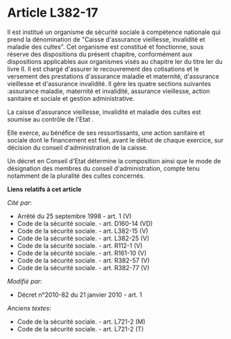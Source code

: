 # Article L382-17

Il est institué un organisme de sécurité sociale à compétence nationale qui prend la dénomination de "Caisse d'assurance
vieillesse, invalidité et maladie des cultes". Cet organisme est constitué et fonctionne, sous réserve des dispositions du
présent chapitre, conformément aux dispositions applicables aux organismes visés au chapitre Ier du titre Ier du livre II. Il
est chargé d'assurer le recouvrement des cotisations et le versement des prestations d'assurance maladie et maternité,
d'assurance vieillesse et d'assurance invalidité. Il gère les quatre sections suivantes :assurance maladie, maternité et
invalidité, assurance vieillesse, action sanitaire et sociale et gestion administrative.

La caisse d'assurance vieillesse, invalidité et maladie des cultes est soumise au contrôle de l'Etat .

Elle exerce, au bénéfice de ses ressortissants, une action sanitaire et sociale dont le financement est fixé, avant le début
de chaque exercice, sur décision du conseil d'administration de la caisse.

Un décret en Conseil d'Etat détermine la composition ainsi que le mode de désignation des membres du conseil
d'administration, compte tenu notamment de la pluralité des cultes concernés.

**Liens relatifs à cet article**

_Cité par_:

  - Arrêté du 25 septembre 1998 - art. 1 (V)
  - Code de la sécurité sociale. - art. D160-14 (VD)
  - Code de la sécurité sociale. - art. L382-15 (V)
  - Code de la sécurité sociale. - art. L382-25 (V)
  - Code de la sécurité sociale. - art. R112-1 (V)
  - Code de la sécurité sociale. - art. R161-10 (V)
  - Code de la sécurité sociale. - art. R382-57 (V)
  - Code de la sécurité sociale. - art. R382-77 (V)

_Modifié par_:

  - Décret n°2010-82 du 21 janvier 2010 - art. 1

_Anciens textes_:

  - Code de la sécurité sociale. - art. L721-2 (M)
  - Code de la sécurité sociale. - art. L721-2 (T)
